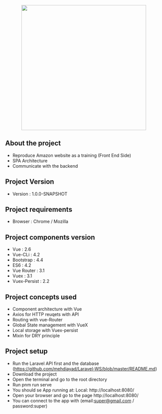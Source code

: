 <p align="center"><img src="https://upload.wikimedia.org/wikipedia/commons/9/95/Vue.js_Logo_2.svg" width="400"></p>


## About the project

- Reproduce Amazon website as a training (Front End Side)
- SPA Architecture
- Communicate with the backend

## Project Version

- Version : 1.0.0-SNAPSHOT


## Project requirements

- Browser : Chrome / Mozilla

## Project components version

- Vue : 2.6
- Vue-CLi : 4.2
- Bootstrap : 4.4
- ES6 : 4.2
- Vue Router : 3.1
- Vuex : 3.1
- Vuex-Persist : 2.2

## Project concepts used

- Component architecture with Vue
- Axios for HTTP reuqets with API
- Routing with vue-Router
- Global State management with VueX
- Local storage with Vuex-persist
- Mixin for DRY principle

## Project setup

- Run the  Laravel API first and the database (https://github.com/mehdiayad/Laravel-WS/blob/master/README.md)
- Download the project
- Open the terminal and go to the root directory
- Run pnm run serve
- You should se App running at: Local:   http://localhost:8080/ 
- Open your browser and go to the page http://localhost:8080/
- You can connect to the app with (email:super@gmail.com / password:super)



